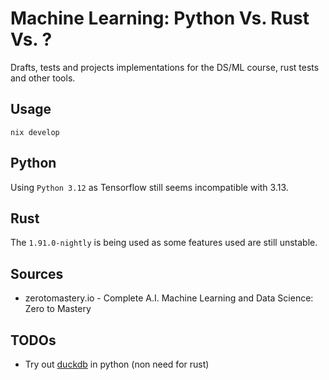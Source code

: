 # Machine Learning: Python Vs. Rust Vs. ?

Drafts, tests and projects implementations for the DS/ML course, rust tests and other tools.

## Usage

```shell
nix develop
```

## Python
Using `Python 3.12` as Tensorflow still seems incompatible with 3.13.

## Rust
The `1.91.0-nightly` is being used as some features used are still unstable.



## Sources

* zerotomastery.io - Complete A.I. Machine Learning and Data Science: Zero to Mastery

## TODOs

* Try out [duckdb](https://duckdb.org/) in python (non need for rust)





